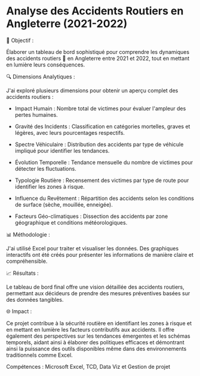 # Analyse des Accidents Routiers en Angleterre (2021-2022)
 
🎯 Objectif : 

Élaborer un tableau de bord sophistiqué pour comprendre les dynamiques des accidents routiers 🚗 en Angleterre entre 2021 et 2022, tout en mettant en lumière leurs conséquences.

🔍 Dimensions Analytiques : 

J'ai exploré plusieurs dimensions pour obtenir un aperçu complet des accidents routiers :

- Impact Humain : Nombre total de victimes pour évaluer l'ampleur des pertes humaines.

- Gravité des Incidents : Classification en catégories mortelles, graves et légères, avec leurs pourcentages respectifs.

- Spectre Véhiculaire : Distribution des accidents par type de véhicule impliqué pour identifier les tendances.

- Évolution Temporelle : Tendance mensuelle du nombre de victimes pour détecter les fluctuations.

- Typologie Routière : Recensement des victimes par type de route pour identifier les zones à risque.

- Influence du Revêtement : Répartition des accidents selon les conditions de surface (sèche, mouillée, enneigée).

- Facteurs Géo-climatiques : Dissection des accidents par zone géographique et conditions météorologiques.

📊 Méthodologie : 

J'ai utilisé Excel pour traiter et visualiser les données. Des graphiques interactifs ont été créés pour présenter les informations de manière claire et compréhensible.

📈 Résultats : 

Le tableau de bord final offre une vision détaillée des accidents routiers, permettant aux décideurs de prendre des mesures préventives basées sur des données tangibles.

🌐 Impact : 

Ce projet contribue à la sécurité routière en identifiant les zones à risque et en mettant en lumière les facteurs contributifs aux accidents. Il offre également des perspectives sur les tendances émergentes et les schémas temporels, aidant ainsi à élaborer des politiques efficaces et démontrant ainsi la puissance des outils disponibles même dans des environnements traditionnels comme Excel.

Compétences : Microsoft Excel, TCD, Data Viz et Gestion de projet
